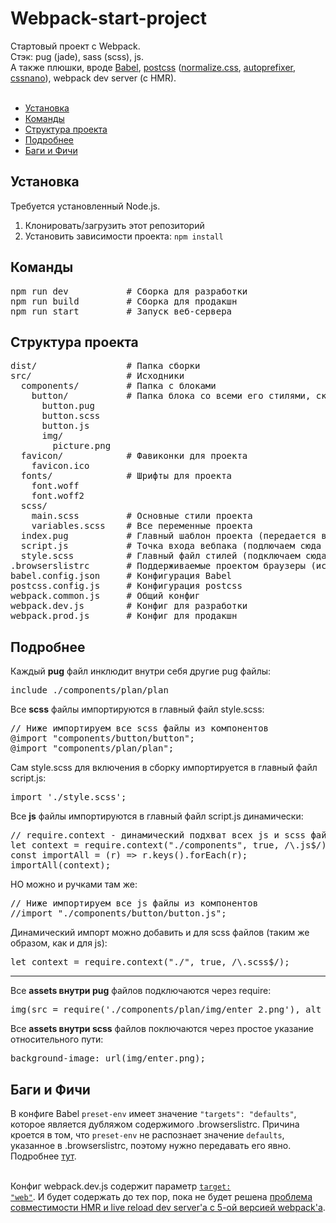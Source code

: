 # Webpack-start-project
Стартовый проект с Webpack.
<br>
Стэк: pug (jade), sass (scss), js.
<br>
А также плюшки, вроде <a href="https://babeljs.io/">Babel</a>, <a href="https://github.com/postcss/postcss">postcss</a> (<a href="https://github.com/csstools/postcss-normalize">normalize.css</a>, <a href="https://github.com/csstools/postcss-preset-env#autoprefixer">autoprefixer</a>, <a href="https://github.com/cssnano/cssnano">cssnano</a>), webpack dev server (с HMR).
<br>
<br>

<ul>
  <li><a href="#installation">Установка</a></li>
  <li><a href="#commands">Команды</a></li>
  <li><a href="#structure">Структура проекта</a></li>
  <li><a href="#detailed-info">Подробнее</a></li>
  <li><a href="#bugs&features">Баги и Фичи</a></li>
</ul>


<h2 id="installation">Установка</h2>
Требуется установленный Node.js.
<br>
<ol>
  <li>Клонировать/загрузить этот репозиторий</li>
  <li>Установить зависимости проекта: <code>npm install</code></li>
</ol>


<h2 id="commands">Команды</h2>
<pre>
npm run dev           # Сборка для разработки
npm run build         # Сборка для продакшн
npm run start         # Запуск веб-сервера
</pre>


<h2 id="structure">Структура проекта</h2>
<pre>
dist/                 # Папка сборки
src/                  # Исходники
  components/         # Папка с блоками
    button/           # Папка блока со всеми его стилями, скриптами и картинками
      button.pug      
      button.scss
      button.js
      img/
        picture.png   
  favicon/            # Фавиконки для проекта
    favicon.ico
  fonts/              # Шрифты для проекта
    font.woff
    font.woff2
  scss/
    main.scss         # Основные стили проекта
    variables.scss    # Все переменные проекта
  index.pug           # Главный шаблон проекта (передается в конфиге в HtmlWebpackPlugin)
  script.js           # Точка входа вебпака (подлючаем сюда все скрипты компонентов и главный файл стилей)
  style.scss          # Главный файл стилей (подключаем сюда все переменные, основные стили и стили компонентов), файл не содержит ничего кроме импортов!
.browserslistrc       # Поддерживаемые проектом браузеры (используется в Babel, postcss)
babel.config.json     # Конфигурация Babel
postcss.config.js     # Конфигурация postcss
webpack.common.js     # Общий конфиг
webpack.dev.js        # Конфиг для разработки
webpack.prod.js       # Конфиг для продакшн
</pre>


<h2 id="detailed-info">Подробнее</h2>

Каждый <b>pug</b> файл инклюдит внутри себя другие pug файлы:
<pre>
include ./components/plan/plan
</pre>

Все <b>scss</b> файлы импортируются в главный файл style.scss:
<pre>
// Ниже импортируем все scss файлы из компонентов
@import "components/button/button";
@import "components/plan/plan";
</pre>

Сам style.scss для включения в сборку импортируется в главный файл script.js:
<pre>
import './style.scss';
</pre>

Все <b>js</b> файлы импортируются в главный файл script.js динамически:
<pre>
// require.context - динамический подхват всех js и scss файлов
let context = require.context("./components", true, /\.js$/);
const importAll = (r) => r.keys().forEach(r);
importAll(context);
</pre>
НО можно и ручками там же:
<pre>
// Ниже импортируем все js файлы из компонентов
//import "./components/button/button.js";
</pre>

Динамический импорт можно добавить и для scss файлов (таким же образом, как и для js):
<pre>
let context = require.context("./", true, /\.scss$/);
</pre>

<hr>

Все <b>assets внутри pug</b> файлов подключаются через require:
<pre>
img(src = require('./components/plan/img/enter_2.png'), alt = 'photo')
</pre>

Все <b>assets внутри scss</b> файлов поключаются через простое указание относительного пути:
<pre>
background-image: url(img/enter.png);
</pre>


<h2 id="bugs&features">Баги и Фичи</h2>

В конфиге Babel <code>preset-env</code> имеет значение <code>"targets": "defaults"</code>, которое является дубляжом содержимого .browserslistrc. Причина кроется в том, что <code>preset-env</code> не распознает значение <code>defaults</code>, указанное в .browserslistrc, поэтому нужно передавать его явно. Подробнее <a href="https://babeljs.io/docs/en/babel-preset-env#no-targets">тут</a>. 
<br>
<br>

Конфиг webpack.dev.js содержит параметр <a href="https://webpack.js.org/configuration/target/#target"><code>target: "web"</code></a>. И будет содержать до тех пор, пока не будет решена <a href="https://github.com/webpack/webpack-dev-server/issues/2758">проблема совместимости HMR и live reload dev server'а с 5-ой версией webpack'а</a>.
